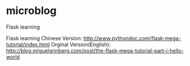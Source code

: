 # microblog
Flask learning

Flask learning Chinese Version: http://www.pythondoc.com/flask-mega-tutorial/index.html 
Orginal Version(English): http://blog.miguelgrinberg.com/post/the-flask-mega-tutorial-part-i-hello-world
